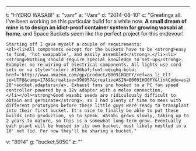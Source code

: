 ---
t: "HYDRO WASABI"
s: "vanr"
a: "Vanr"
d: "2014-08-10"
c: "Greetings all. I've been working on this particular build for a while now.  <strong>A small dream of mine is to design an idiot-proof container system for growing wasabi at home</strong>, and Space Buckets seem like the perfect project for this endevour!

    Starting off I gave myself a couple of requirements:
    <ol><li>All components except for the buckets have to be <strong>easy to find, 'hot swappable', and easily assembled</strong>.</li><li><strong>Nothing should require special knowledge to set-up</strong>. Example: no re-wiring of electrical components. All lights use cord sets or <a style='color: #136baf;font-weighg:bold;' href='http://www.amazon.com/gp/product/B0091HO0FY/ref=as_li_tl?ie=UTF8&camp=1789&creative=390957&creativeASIN=B0091HO0FY&linkCode=as2&tag=spacbuck-20'>socket adapters</a>. Exhaust fans are hooked to a PC fan speed controller powered by a 12v adapter with a molex connection.
    </li></ol><strong>Good wasabi seeds are ridiculously difficult to obtain and germinate</strong>, so I had plenty of time to mess with different prototypes before these little guys were ready to transplant into their first bucket. It's nice to finally be able to put these builds into production, so to speak. Wasabi grows slowly, taking up to 2 years to mature, so this is a somewhat long-term grow. Eventually each plant will be housed in its own bucket, most likely nestled in a 10' net lid. For now they'll be sharing a bucket."
v: "8914"
g: "bucket,5050"
z: ""
